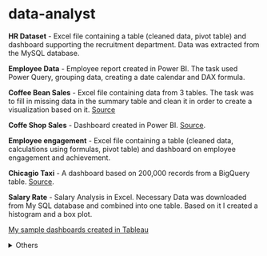 # data-analyst

__HR Dataset__ - Excel file containing a table (cleaned data, pivot table) and dashboard supporting the recruitment department.
Data was extracted from the MySQL database.

__Employee Data__ - Employee report created in Power BI. The task used Power Query, grouping data, creating a date calendar and DAX formula.

__Coffee Bean Sales__ - Excel file containing data from 3 tables. The task was to fill in missing data in the summary table and clean it in order to create a visualization based on it. 
[Source](https://www.kaggle.com/datasets/saadharoon27/coffee-bean-sales-raw-dataset)

__Coffe Shop Sales__ - Dashboard created in Power BI. [Source](https://www.kaggle.com/datasets/ahmedabbas757/coffee-sales). 

__Employee engagement__ - Excel file containing a table (cleaned data, calculations using formulas, pivot table) and dashboard on employee engagement and achievement.

__Chicagio Taxi__ - A dashboard based on 200,000 records from a BigQuery table. [Source](https://console.cloud.google.com/marketplace/product/city-of-chicago-public-data/chicago-taxi-trips).

__Salary Rate__ - Salary Analysis in Excel. Necessary Data was downloaded from My SQL database and combined into one table. Based on it I created a histogram and a box plot.


[My sample dashboards created in Tableau](https://public.tableau.com/app/profile/judyta6092)

<details>
<summary> Others </summary>

__Healthcare Dataset__ - Statistical analysis of patients' health

</details>
